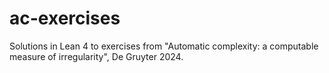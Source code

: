 # ac-exercises
Solutions in Lean 4 to exercises from "Automatic complexity: a computable measure of irregularity", De Gruyter 2024.
